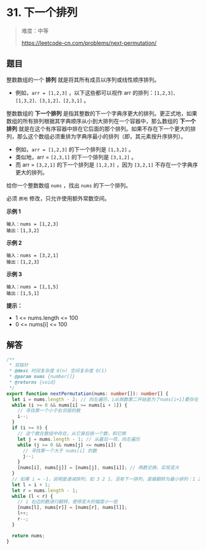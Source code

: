 # 31. 下一个排列

> 难度：中等
>
> https://leetcode-cn.com/problems/next-permutation/

## 题目

整数数组的一个 **排列** 就是将其所有成员以序列或线性顺序排列。

- 例如，`arr = [1,2,3]` ，以下这些都可以视作 arr 的排列：`[1,2,3]、[1,3,2]、[3,1,2]、[2,3,1]` 。

整数数组的 **下一个排列** 是指其整数的下一个字典序更大的排列。更正式地，如果数组的所有排列根据其字典顺序从小到大排列在一个容器中，那么数组的 **下一个排列** 就是在这个有序容器中排在它后面的那个排列。如果不存在下一个更大的排列，那么这个数组必须重排为字典序最小的排列（即，其元素按升序排列）。

- 例如，`arr = [1,2,3]` 的下一个排列是 `[1,3,2]` 。
- 类似地，arr = `[2,3,1]` 的下一个排列是 `[3,1,2]` 。
- 而 arr = `[3,2,1]` 的下一个排列是 `[1,2,3]` ，因为 `[3,2,1]` 不存在一个字典序更大的排列。

给你一个整数数组 `nums` ，找出 `nums` 的下一个排列。

必须 `原地` 修改，只允许使用额外常数空间。

**示例 1**

```
输入：nums = [1,2,3]
输出：[1,3,2]
```

**示例 2**

```
输入：nums = [3,2,1]
输出：[1,2,3]
```

**示例 3**

```
输入：nums = [1,1,5]
输出：[1,5,1]
```

**提示：**

- 1 <= nums.length <= 100
- 0 <= nums[i] <= 100

## 解答

```typescript
/**
 * 双指针
 * @desc 时间复杂度 O(n) 空间复杂度 O(1)
 * @param nums {number[]}
 * @returns {void}
 */
export function nextPermutation(nums: number[]): number[] {
  let i = nums.length - 2; // 向左遍历，i从倒数第二开始是为了nums[i+1]要存在
  while (i >= 0 && nums[i] >= nums[i + 1]) {
    // 寻找第一个小于右邻居的数
    i--;
  }
  if (i >= 0) {
    // 这个数在数组中存在，从它身后挑一个数，和它换
    let j = nums.length - 1; // 从最后一项，向左遍历
    while (j >= 0 && nums[j] <= nums[i]) {
      // 寻找第一个大于 nums[i] 的数
      j--;
    }
    [nums[i], nums[j]] = [nums[j], nums[i]]; // 两数交换，实现变大
  }
  // 如果 i = -1，说明是递减排列，如 3 2 1，没有下一排列，直接翻转为最小排列：1 2 3
  let l = i + 1;
  let r = nums.length - 1;
  while (l < r) {
    // i 右边的数进行翻转，使得变大的幅度小一些
    [nums[l], nums[r]] = [nums[r], nums[l]];
    l++;
    r--;
  }

  return nums;
}
```
